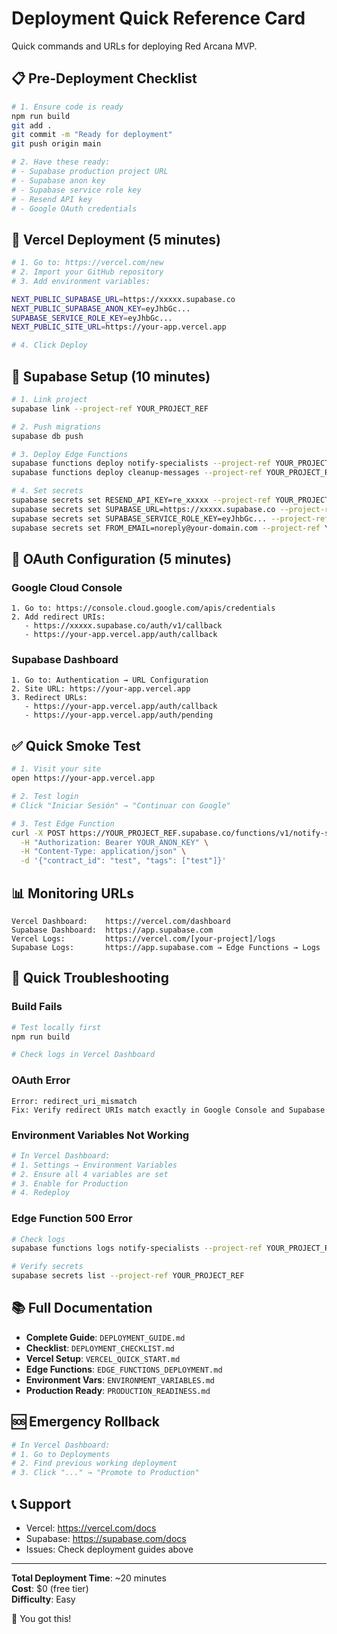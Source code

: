 # Deployment Quick Reference Card

Quick commands and URLs for deploying Red Arcana MVP.

## 📋 Pre-Deployment Checklist

```bash
# 1. Ensure code is ready
npm run build
git add .
git commit -m "Ready for deployment"
git push origin main

# 2. Have these ready:
# - Supabase production project URL
# - Supabase anon key
# - Supabase service role key
# - Resend API key
# - Google OAuth credentials
```

## 🚀 Vercel Deployment (5 minutes)

```bash
# 1. Go to: https://vercel.com/new
# 2. Import your GitHub repository
# 3. Add environment variables:

NEXT_PUBLIC_SUPABASE_URL=https://xxxxx.supabase.co
NEXT_PUBLIC_SUPABASE_ANON_KEY=eyJhbGc...
SUPABASE_SERVICE_ROLE_KEY=eyJhbGc...
NEXT_PUBLIC_SITE_URL=https://your-app.vercel.app

# 4. Click Deploy
```

## 🔧 Supabase Setup (10 minutes)

```bash
# 1. Link project
supabase link --project-ref YOUR_PROJECT_REF

# 2. Push migrations
supabase db push

# 3. Deploy Edge Functions
supabase functions deploy notify-specialists --project-ref YOUR_PROJECT_REF
supabase functions deploy cleanup-messages --project-ref YOUR_PROJECT_REF

# 4. Set secrets
supabase secrets set RESEND_API_KEY=re_xxxxx --project-ref YOUR_PROJECT_REF
supabase secrets set SUPABASE_URL=https://xxxxx.supabase.co --project-ref YOUR_PROJECT_REF
supabase secrets set SUPABASE_SERVICE_ROLE_KEY=eyJhbGc... --project-ref YOUR_PROJECT_REF
supabase secrets set FROM_EMAIL=noreply@your-domain.com --project-ref YOUR_PROJECT_REF
```

## 🔐 OAuth Configuration (5 minutes)

### Google Cloud Console
```
1. Go to: https://console.cloud.google.com/apis/credentials
2. Add redirect URIs:
   - https://xxxxx.supabase.co/auth/v1/callback
   - https://your-app.vercel.app/auth/callback
```

### Supabase Dashboard
```
1. Go to: Authentication → URL Configuration
2. Site URL: https://your-app.vercel.app
3. Redirect URLs:
   - https://your-app.vercel.app/auth/callback
   - https://your-app.vercel.app/auth/pending
```

## ✅ Quick Smoke Test

```bash
# 1. Visit your site
open https://your-app.vercel.app

# 2. Test login
# Click "Iniciar Sesión" → "Continuar con Google"

# 3. Test Edge Function
curl -X POST https://YOUR_PROJECT_REF.supabase.co/functions/v1/notify-specialists \
  -H "Authorization: Bearer YOUR_ANON_KEY" \
  -H "Content-Type: application/json" \
  -d '{"contract_id": "test", "tags": ["test"]}'
```

## 📊 Monitoring URLs

```
Vercel Dashboard:    https://vercel.com/dashboard
Supabase Dashboard:  https://app.supabase.com
Vercel Logs:         https://vercel.com/[your-project]/logs
Supabase Logs:       https://app.supabase.com → Edge Functions → Logs
```

## 🐛 Quick Troubleshooting

### Build Fails
```bash
# Test locally first
npm run build

# Check logs in Vercel Dashboard
```

### OAuth Error
```
Error: redirect_uri_mismatch
Fix: Verify redirect URIs match exactly in Google Console and Supabase
```

### Environment Variables Not Working
```bash
# In Vercel Dashboard:
# 1. Settings → Environment Variables
# 2. Ensure all 4 variables are set
# 3. Enable for Production
# 4. Redeploy
```

### Edge Function 500 Error
```bash
# Check logs
supabase functions logs notify-specialists --project-ref YOUR_PROJECT_REF

# Verify secrets
supabase secrets list --project-ref YOUR_PROJECT_REF
```

## 📚 Full Documentation

- **Complete Guide**: `DEPLOYMENT_GUIDE.md`
- **Checklist**: `DEPLOYMENT_CHECKLIST.md`
- **Vercel Setup**: `VERCEL_QUICK_START.md`
- **Edge Functions**: `EDGE_FUNCTIONS_DEPLOYMENT.md`
- **Environment Vars**: `ENVIRONMENT_VARIABLES.md`
- **Production Ready**: `PRODUCTION_READINESS.md`

## 🆘 Emergency Rollback

```bash
# In Vercel Dashboard:
# 1. Go to Deployments
# 2. Find previous working deployment
# 3. Click "..." → "Promote to Production"
```

## 📞 Support

- Vercel: https://vercel.com/docs
- Supabase: https://supabase.com/docs
- Issues: Check deployment guides above

---

**Total Deployment Time**: ~20 minutes  
**Cost**: $0 (free tier)  
**Difficulty**: Easy

🎉 You got this!
